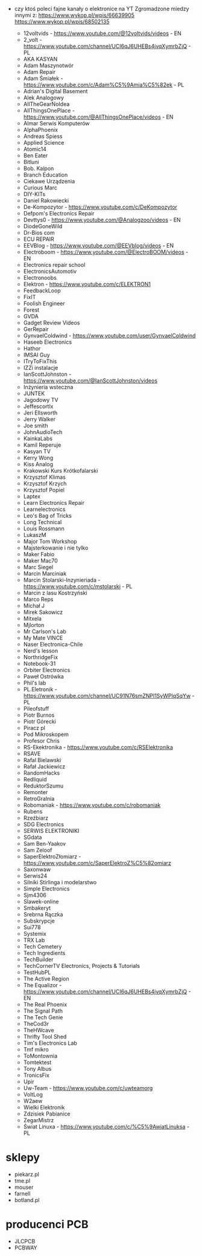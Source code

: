 - czy ktoś poleci fajne kanały o elektronice na YT
Zgromadzone miedzy innymi z:
  https://www.wykop.pl/wpis/66639905
  https://www.wykop.pl/wpis/68502135

  - 12voltvids - https://www.youtube.com/@12voltvids/videos - EN
  - 2_volt - https://www.youtube.com/channel/UCI6qJ6UHEBs4jvqXymrbZjQ - PL
  - AKA KASYAN
  - Adam Maszynotwór
  - Adam Repair
  - Adam Śmiałek - https://www.youtube.com/c/Adam%C5%9Amia%C5%82ek - PL
  - Adrian's Digital Basement
  - Alek Analogowy
  - AllTheGearNoIdea
  - AllThingsOnePlace - https://www.youtube.com/@AllThingsOnePlace/videos - EN
  - Almar Serwis Komputerów
  - AlphaPhoenix
  - Andreas Spiess
  - Applied Science
  - Atomic14
  - Ben Eater
  - Bitluni
  - Bob. Kalpon
  - Branch Education
  - Ciekawe Urządzenia
  - Curious Marc
  - DIY-KITs
  - Daniel Rakowiecki
  - De-Kompozytor - https://www.youtube.com/c/DeKompozytor
  - Defpom's Electronics Repair
  - Devttys0 - https://www.youtube.com/@Analogzoo/videos - EN
  - DiodeGoneWild
  - Dr-Bios com
  - ECU REPAIR
  - EEVBlog - https://www.youtube.com/@EEVblog/videos - EN
  - Electroboom - https://www.youtube.com/@ElectroBOOM/videos - EN
  - Electronics repair school
  - ElectronicsAutomotiv
  - Electronoobs
  - Elektron - https://www.youtube.com/c/ELEKTRON1
  - FeedbackLoop
  - FixIT
  - Foolish Engineer
  - Forest
  - GVDA
  - Gadget Review Videos
  - GerRepair
  - GynvaelColdwind - https://www.youtube.com/user/GynvaelColdwind
  - Haseeb Electronics
  - Hathor
  - IMSAI Guy
  - ITryToFixThis
  - IZZi instalacje
  - IanScottJohnston - https://www.youtube.com/@IanScottJohnston/videos
  - Inżynieria wsteczna
  - JUNTEK
  - Jagodowy TV
  - Jeffescortlx
  - Jeri Ellsworth
  - Jerry Walker
  - Joe smith
  - JohnAudioTech
  - KainkaLabs
  - Kamil Reperuje
  - Kasyan TV
  - Kerry Wong
  - Kiss Analog
  - Krakowski Kurs Krótkofalarski
  - Krzysztof Klimas
  - Krzysztof Krzych
  - Krzysztof Popiel
  - Laptex
  - Learn Electronics Repair
  - Learnelectronics
  - Leo's Bag of Tricks
  - Long Technical
  - Louis Rossmann
  - LukaszM
  - Major Tom Workshop
  - Majsterkowanie i nie tylko
  - Maker Fabio
  - Maker Mac70
  - Marc Siegel
  - Marcin Marciniak
  - Marcin Stolarski-Inzynieriada - https://www.youtube.com/c/mstolarski - PL
  - Marcin z lasu Kostrzyński
  - Marco Reps
  - Michał J
  - Mirek Sakowicz
  - Mitxela
  - Mjlorton
  - Mr Carlson's Lab
  - My Mate VINCE
  - Naser Electronica-Chile
  - Nerd's lesson
  - NorthridgeFix
  - Notebook-31
  - Orbiter Electronics
  - Paweł Ostrówka
  - Phil's lab
  - PL.Eletronik - https://www.youtube.com/channel/UC91N76smZNPl1SyWPlqSqYw - PL
  - Pileofstuff
  - Piotr Burnos
  - Piotr Górecki
  - Piracz pl
  - Pod Mikroskopem
  - Profesor Chris
  - RS-Ekektronika - https://www.youtube.com/c/RSElektronika
  - RSAVE
  - Rafal Bielawski
  - Rafał Jackiewicz
  - RandomHacks
  - Redliquid
  - ReduktorSzumu
  - Remonter
  - RetroGralnia
  - Robomaniak - https://www.youtube.com/c/robomaniak
  - Rubens
  - Rzeźbiarz
  - SDG Electronics
  - SERWIS ELEKTRONIKI
  - SGdata
  - Sam Ben-Yaakov
  - Sam Zeloof
  - SaperElektroZłomiarz - https://www.youtube.com/c/SaperElektroZ%C5%82omiarz
  - Saxonwaw
  - Serwis24
  - Silniki Stirlinga i modelarstwo
  - Simple Electronics
  - Sjm4306
  - Slawek-online
  - Smbakeryt
  - Srebrna Rączka
  - Subskrypcje
  - Sui778
  - Systemix
  - TRX Lab
  - Tech Cemetery
  - Tech Ingredients
  - TechBuilder
  - TechCornerTV Electronics, Projects &amp; Tutorials
  - TestHubPL
  - The Active Region
  - The Equalizor - https://www.youtube.com/channel/UCI6qJ6UHEBs4jvqXymrbZjQ - EN
  - The Real Phoenix
  - The Signal Path
  - The Tech Genie
  - TheCod3r
  - TheHWcave
  - Thrifty Tool Shed
  - Tim's Electronics Lab
  - Tmf mikro
  - ToMontownia
  - Tomtektest
  - Tony Albus
  - TronicsFix
  - Upir
  - Uw-Team - https://www.youtube.com/c/uwteamorg
  - VoltLog
  - W2aew
  - Wielki Elektronik
  - Zdzisiek Pabianice
  - ZegarMistrz
  - Świat Linuxa - https://www.youtube.com/c/%C5%9AwiatLinuksa - PL


# sklepy

- piekarz.pl
- tme.pl
- mouser
- farnell
- botland.pl

# producenci PCB

- JLCPCB
- PCBWAY

